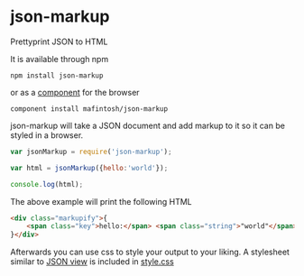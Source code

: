 # json-markup

Prettyprint JSON to HTML

It is available through npm

	npm install json-markup

or as a [component](https://github.com/component/component) for the browser

	component install mafintosh/json-markup

json-markup will take a JSON document and add markup to it so it can be styled in a browser.

``` js
var jsonMarkup = require('json-markup');

var html = jsonMarkup({hello:'world'});

console.log(html);
```

The above example will print the following HTML

``` html
<div class="markupify">{
	<span class="key">hello:</span> <span class="string">"world"</span>
}</div>
```

Afterwards you can use css to style your output to your liking.
A stylesheet similar to [JSON view](https://chrome.google.com/webstore/detail/jsonview/chklaanhfefbnpoihckbnefhakgolnmc) is included in [style.css](https://github.com/mafintosh/markupify/blob/master/style.css)
